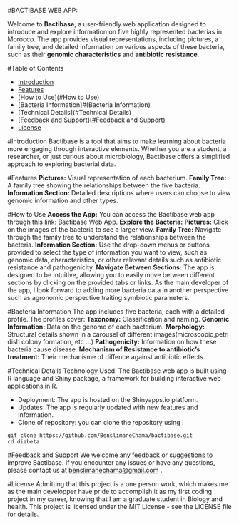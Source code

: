#BACTIBASE WEB APP:


Welcome to **Bactibase**, a user-friendly web application designed to introduce and explore information on five highly represented bacterias in Morocco. The app provides visual representations, including pictures, a family tree, and detailed information on various aspects of these bacteria, such as their **genomic characteristics** and **antibiotic resistance**.

#Table of Contents
- [Introduction](#Introduction)
- [Features](#Features)
- [How to Use](#How to Use)
- [Bacteria Information]#(Bacteria Information)
- [Technical Details](#Technical Details)
- [Feedback and Support](#Feedback and Support)
- [License](#License)

#Introduction
Bactibase is a tool that aims to make learning about bacteria more engaging through interactive elements. Whether you are a student, a researcher, or just curious about microbiology, Bactibase offers a simplified approach to exploring bacterial data.

#Features
**Pictures:** Visual representation of each bacterium.
**Family Tree:** A family tree showing the relationships between the five bacteria.
**Information Section:** Detailed descriptions where users can choose to view genomic information and other types.

#How to Use
**Access the App:** You can access the Bactibase web app through this link: [Bactibase Web App](https://bactibase.shinyapps.io/bactibase/).
**Explore the Bacteria:**
**Pictures:** Click on the images of the bacteria to see a larger view.
**Family Tree:** Navigate through the family tree to understand the relationships between the bacteria.
**Information Section:** Use the drop-down menus or buttons provided to select the type of information you want to view, such as genomic data, characteristics, or other relevant details such as antibiotic resistance and pathogenicity.
**Navigate Between Sections:** The app is designed to be intuitive, allowing you to easily move between different sections by clicking on the provided tabs or links. As the main developer of the app, I look forward to adding more bacteria data in another perspective such as agronomic perspective traiting symbiotic parameters.

#Bacteria Information
The app includes five bacteria, each with a detailed profile. The profiles cover:
**Taxonomy:** Classification and naming.
**Genomic Information:** Data on the genome of each bacterium.
**Morphology:** Structural details shown in a carousel of different images(microscopic,petri dish colony formation, etc …)
**Pathogenicity:** Information on how these bacteria cause disease.
**Mechanism of Resistance to antibiotic’s treatment:** Their mechanisme of diffence against antibiotic effects.

#Technical Details
Technology Used: The Bactibase web app is built using R language and Shiny package, a framework for building interactive web applications in R.
- Deployment: The app is hosted on the Shinyapps.io platform.
- Updates: The app is regularly updated with new features and information.
- Clone of repository: you can clone the repository using : 
```
git clone https://github.com/BenslimaneChama/bactibase.git
cd diabeta
```

#Feedback and Support
We welcome any feedback or suggestions to improve Bactibase. If you encounter any issues or have any questions, please contact us at benslimanechama@gmail.com .

#License
Admitting that this project is a one person work, which makes me as the main developper have pride to accomplish it as my first coding project in my career, knowing that I am a graduate student in Biology and health. This project is licensed under the MIT License - see the LICENSE file for details.
